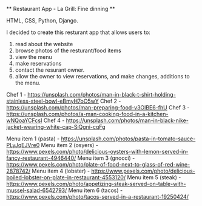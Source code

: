 ** Restaurant App - La Grill: Fine dinning **

HTML, CSS, Python, Django.

I decided to create this resturant app that allows users to:
1. read about the website
2. browse photos of the resturant/food items
3. view the menu
4. make reservations
5. contact the resurant owner.
6. allow the owner to view reservations, and make changes, additions to the menu.


<!-- images -->
Chef 1 - https://unsplash.com/photos/man-in-black-t-shirt-holding-stainless-steel-bowl-eBmyH7oO5wY
Chef 2 - https://unsplash.com/photos/man-preparing-food-v3OlBE6-fhU
Chef 3 - https://unsplash.com/photos/a-man-cooking-food-in-a-kitchen-wNQoaYCFcsI
Chef 4 - https://unsplash.com/photos/man-in-black-nike-jacket-wearing-white-cap-SiQgni-cqFg


Menu item 1 (pasta) - https://unsplash.com/photos/pasta-in-tomato-sauce-PLyJqEJVre0
Menu item 2 (osyers) - https://www.pexels.com/photo/delicious-oysters-with-lemon-served-in-fancy-restaurant-4946440/
Menu item 3 (gnocci) - https://www.pexels.com/photo/plate-of-food-next-to-glass-of-red-wine-2878742/
Menu item 4 (lobster) - https://www.pexels.com/photo/delicious-boiled-lobster-on-plate-in-restaurant-4553120/
Menu item 5 (steak) - https://www.pexels.com/photo/appetizing-steak-served-on-table-with-mussel-salad-6542793/
Menu item 6 (tacos) - https://www.pexels.com/photo/tacos-served-in-a-restaurant-19250424/

